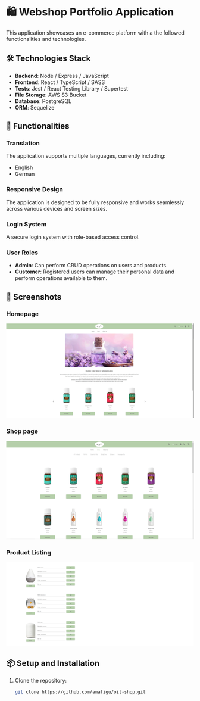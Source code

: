 # 🛍️ Webshop Portfolio Application

This application showcases an e-commerce platform with a the followed functionalities and technologies.

## 🛠️ Technologies Stack

- **Backend**: Node / Express / JavaScript
- **Frontend**: React / TypeScript / SASS
- **Tests**: Jest / React Testing Library / Supertest
- **File Storage**: AWS S3 Bucket
- **Database**: PostgreSQL
- **ORM**: Sequelize

## 🌟 Functionalities

### Translation

The application supports multiple languages, currently including:

- English
- German

### Responsive Design

The application is designed to be fully responsive and works seamlessly across various devices and screen sizes.

### Login System

A secure login system with role-based access control.

### User Roles

- **Admin**: Can perform CRUD operations on users and products.
- **Customer**: Registered users can manage their personal data and perform operations available to them.

## 📸 Screenshots

### Homepage

![Homepage](frontend/public/assets/readmeHomePage.png)

### Shop page

![Shop Page](frontend/public/assets/readmeShopPage.png)

### Product Listing

![Product Listing](frontend/public/assets/readmeProductsListing.png)


## 📦 Setup and Installation

1. Clone the repository:
   ```sh
   git clone https://github.com/amafigu/oil-shop.git
   ```

